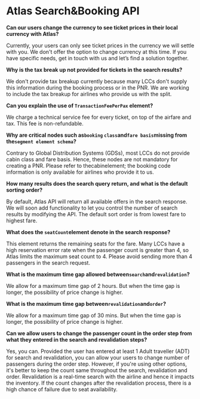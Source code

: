 # Atlas Search&Booking API

**Can our users change the currency to see ticket prices in their local currency with Atlas?**

Currently, your users can only see ticket prices in the currency we will settle with you. We don't offer the option to change currency at this time. If you have specific needs, get in touch with us and let’s find a solution together.



**Why is the tax break up not provided for tickets in the search results?**

We don't provide tax breakup currently because many LCCs don't supply this information during the booking process or in the PNR. We are working to include the tax breakup for airlines who provide us with the split.



**Can you explain the use of `TransactionFeePerPax` element?**

We charge a technical service fee for every ticket, on top of the airfare and tax. This fee is non-refundable.



**Why are critical nodes such as`booking`  `class`and`fare basis`missing from the`segment element schema`?**

Contrary to Global Distribution Systems (GDSs), most LCCs do not provide cabin class and fare basis. Hence, these nodes are not mandatory for creating a PNR. Please refer to thecabinelement; the booking code information is only available for airlines who provide it to us.



**How many results does the search query return, and what is the default sorting order?**

By default, Atlas API will return all available offers in the search response. We will soon add functionality to let you control the number of search results by modifying the API. The default sort order is from lowest fare to highest fare.


**What does the `seatCount`element denote in the search response?**

This element returns the remaining seats for the fare. Many LCCs have a high reservation error rate when the passenger count is greater than 4, so Atlas limits the maximum seat count to 4. Please avoid sending more than 4 passengers in the search request.



**What is the maximum time gap allowed between`search`and`revalidation`?**

We allow for a maximum time gap of 2 hours. But when the time gap is longer, the possibility of price change is higher.



**What is the maximum time gap between`revalidation`and`order`?**

We allow for a maximum time gap of 30 mins. But when the time gap is longer, the possibility of price change is higher.



**Can we allow users to change the passenger count in the order step from what they entered in the search and revalidation steps?**

Yes, you can. Provided the user has entered at least 1 Adult traveller (ADT) for search and revalidation, you can allow your users to change number of passengers during the order step. However, if you're using other options, it's better to keep the count same throughout the search, revalidation and order. Revalidation is a real-time search with the airline and hence it impacts the inventory. If the count changes after the revalidation process, there is a high chance of failure due to seat availability.
